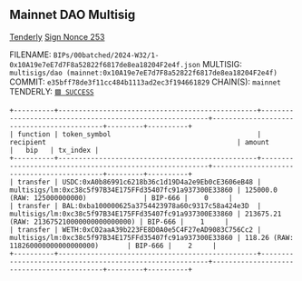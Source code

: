 
## Mainnet DAO Multisig

[Tenderly](https://dashboard.tenderly.co/public/safe/safe-apps/simulator/c8efa17b-bba7-4b6f-ad65-925ddd693b97)
[Sign Nonce 253](https://app.safe.global/transactions/queue?safe=eth:0x10A19e7eE7d7F8a52822f6817de8ea18204F2e4f)

FILENAME: `BIPs/00batched/2024-W32/1-0x10A19e7eE7d7F8a52822f6817de8ea18204F2e4f.json`
MULTISIG: `multisigs/dao (mainnet:0x10A19e7eE7d7F8a52822f6817de8ea18204F2e4f)`
COMMIT: `e35bff78de3f11cc484b1113ad2ec3f194661829`
CHAIN(S): `mainnet`
TENDERLY: [`🟩 SUCCESS`](https://www.tdly.co/shared/simulation/3a1fc0f9-3eaa-414f-a336-acee92b22408)
```
+----------+-------------------------------------------------+---------------------------------------------------------+-------------------------------------------+---------+----------+
| function | token_symbol                                    | recipient                                               | amount                                    |   bip   | tx_index |
+----------+-------------------------------------------------+---------------------------------------------------------+-------------------------------------------+---------+----------+
| transfer | USDC:0xA0b86991c6218b36c1d19D4a2e9Eb0cE3606eB48 | multisigs/lm:0xc38c5f97B34E175FFd35407fc91a937300E33860 | 125000.0 (RAW: 125000000000)              | BIP-666 |    0     |
| transfer | BAL:0xba100000625a3754423978a60c9317c58a424e3D  | multisigs/lm:0xc38c5f97B34E175FFd35407fc91a937300E33860 | 213675.21 (RAW: 213675210000000000000000) | BIP-666 |    1     |
| transfer | WETH:0xC02aaA39b223FE8D0A0e5C4F27eAD9083C756Cc2 | multisigs/lm:0xc38c5f97B34E175FFd35407fc91a937300E33860 | 118.26 (RAW: 118260000000000000000)       | BIP-666 |    2     |
+----------+-------------------------------------------------+---------------------------------------------------------+-------------------------------------------+---------+----------+
```

